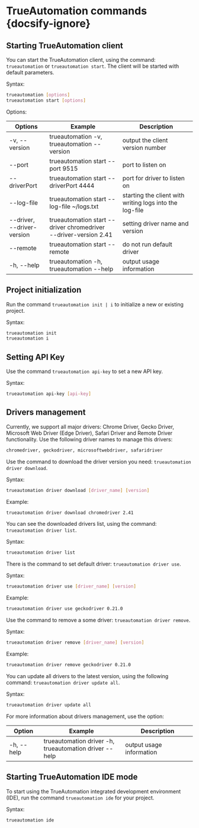 # TrueAutomation commands {docsify-ignore}

## Starting TrueAutomation client
You can start the TrueAutomation client, using the command: ````trueautomation```` or ````trueautomation start````. The client will be started with default parameters.

 Syntax:
```bash
trueautomation [options]
trueautomation start [options]
```

 Options:

| Options | Example | Description |
| --- | --- | --- |
| -v, --version             	| trueautomation -v, <br>trueautomation --version                       	| output the client version number                        	|
| --port                    	| trueautomation start --port 9515                                 	| port to listen on                                       	|
| --driverPort              	| trueautomation start --driverPort 4444                           	| port for driver to listen on                            	|
| --log-file                	| trueautomation start --log-file ~/logs.txt                       	| starting the client with writing logs into the log-file 	|
| --driver, <br> --driver-version| trueautomation start --driver chromedriver <br> --driver-version 2.41 	| setting driver name and version                         	|
| --remote                  	| trueautomation start --remote                                    	| do not run default driver                               	|
| -h, --help                	| trueautomation -h, <br>trueautomation --help                          	| output usage information                                	|


## Project initialization
Run the command ```trueautomation init | i``` to initialize a new or existing project.

 Syntax:
```bash
trueautomation init
trueautomation i
```
## Setting API Key
Use the command ````trueautomation api-key```` to set a new API key.

 Syntax:
```bash
trueautomation api-key [api-key]
```
## Drivers management
Currently, we support all major drivers: Chrome Driver, Gecko Driver, Microsoft Web Driver (Edge Driver), Safari Driver and Remote Driver functionality. Use the following driver names to manage this drivers:

```bash
chromedriver, geckodriver, microsoftwebdriver, safaridriver
```
Use the command to download the driver version you need:
```trueautomation driver download```.

 Syntax:
```bash
trueautomation driver download [driver_name] [version]
```

 Example:
```bash
trueautomation driver download chromedriver 2.41
```
You can see the downloaded drivers list, using the command: ```trueautomation driver list```.

 Syntax:
```bash
trueautomation driver list
```
There is the command to set default driver: ````trueautomation driver use````.

 Syntax:
```bash
trueautomation driver use [driver_name] [version]
```

 Example:
```bash
trueautomation driver use geckodriver 0.21.0
```
Use the command to remove a some driver: ```trueautomation driver remove```.

 Syntax:
```bash
trueautomation driver remove [driver_name] [version]
```

 Example:
```bash
trueautomation driver remove geckodriver 0.21.0
```
You can update all drivers to the latest version, using the following command:
```trueautomation driver update all```.

 Syntax:
```bash
trueautomation driver update all
```
For more information about drivers management, use the option:

| Option | Example | Description |
| --- | --- | --- |
|-h, --help|           trueautomation driver -h, <br>trueautomation driver --help  | output usage information  |


## Starting TrueAutomation IDE mode
To start using the TrueAutomation integrated development environment (IDE), run the command ```trueautomation ide``` for your project.

 Syntax:
```bash
trueautomation ide
```
